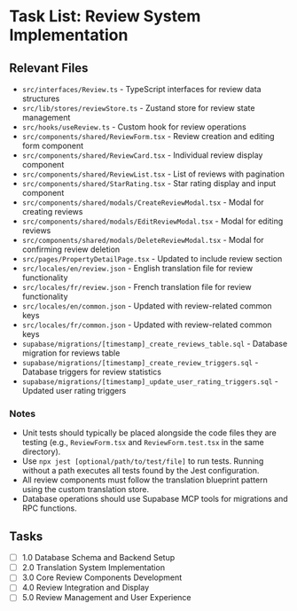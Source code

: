 # Task List: Review System Implementation

## Relevant Files

- `src/interfaces/Review.ts` - TypeScript interfaces for review data structures
- `src/lib/stores/reviewStore.ts` - Zustand store for review state management
- `src/hooks/useReview.ts` - Custom hook for review operations
- `src/components/shared/ReviewForm.tsx` - Review creation and editing form component
- `src/components/shared/ReviewCard.tsx` - Individual review display component
- `src/components/shared/ReviewList.tsx` - List of reviews with pagination
- `src/components/shared/StarRating.tsx` - Star rating display and input component
- `src/components/shared/modals/CreateReviewModal.tsx` - Modal for creating reviews
- `src/components/shared/modals/EditReviewModal.tsx` - Modal for editing reviews
- `src/components/shared/modals/DeleteReviewModal.tsx` - Modal for confirming review deletion
- `src/pages/PropertyDetailPage.tsx` - Updated to include review section
- `src/locales/en/review.json` - English translation file for review functionality
- `src/locales/fr/review.json` - French translation file for review functionality
- `src/locales/en/common.json` - Updated with review-related common keys
- `src/locales/fr/common.json` - Updated with review-related common keys
- `supabase/migrations/[timestamp]_create_reviews_table.sql` - Database migration for reviews table
- `supabase/migrations/[timestamp]_create_review_triggers.sql` - Database triggers for review statistics
- `supabase/migrations/[timestamp]_update_user_rating_triggers.sql` - Updated user rating triggers

### Notes

- Unit tests should typically be placed alongside the code files they are testing (e.g., `ReviewForm.tsx` and `ReviewForm.test.tsx` in the same directory).
- Use `npx jest [optional/path/to/test/file]` to run tests. Running without a path executes all tests found by the Jest configuration.
- All review components must follow the translation blueprint pattern using the custom translation store.
- Database operations should use Supabase MCP tools for migrations and RPC functions.

## Tasks

- [ ] 1.0 Database Schema and Backend Setup
- [ ] 2.0 Translation System Implementation
- [ ] 3.0 Core Review Components Development
- [ ] 4.0 Review Integration and Display
- [ ] 5.0 Review Management and User Experience
